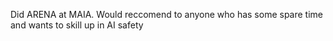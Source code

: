 Did ARENA at MAIA. Would reccomend to anyone who has some spare time and wants to skill up in AI safety
